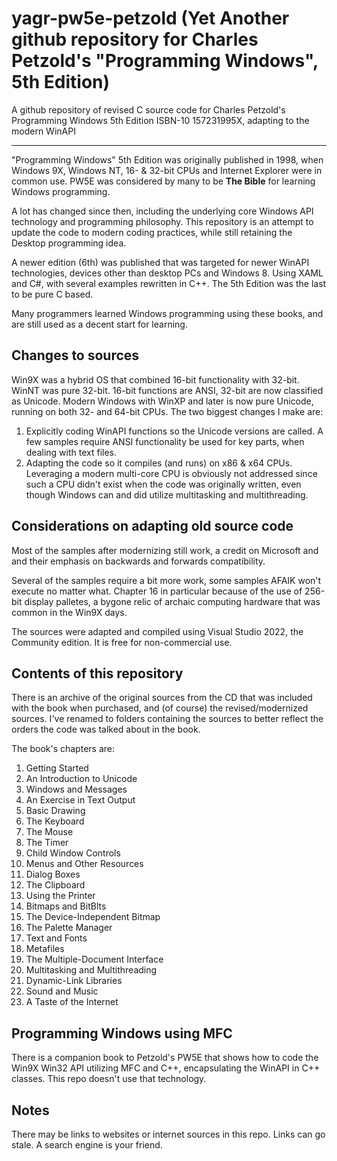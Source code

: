 # yagr-pw5e-petzold (Yet Another github repository for Charles Petzold's "Programming Windows", 5th Edition)
A github repository of revised C source code for Charles Petzold's Programming Windows 5th Edition ISBN-10 157231995X, adapting to the modern WinAPI

----

"Programming Windows" 5th Edition was originally published in 1998, when Windows 9X, Windows NT, 16- & 32-bit CPUs and Internet Explorer were in common use.  PW5E was considered by many to be **The Bible** for learning Windows programming.

A lot has changed since then, including the underlying core Windows API technology and programming philosophy.  This repository is an attempt to update the code to modern coding practices, while still retaining the Desktop programming idea.

A newer edition (6th) was published that was targeted for newer WinAPI technologies, devices other than desktop PCs and Windows 8.  Using XAML and C#, with several examples rewritten in C++.  The 5th Edition was the last to be pure C based.

Many programmers learned Windows programming using these books, and are still used as a decent start for learning.

## Changes to sources
Win9X was a hybrid OS that combined 16-bit functionality with 32-bit.  WinNT was pure 32-bit.  16-bit functions are ANSI, 32-bit are now classified as Unicode.  Modern Windows with WinXP and later is now pure Unicode, running on both 32- and 64-bit CPUs.  The two biggest changes I make are:

1. Explicitly coding WinAPI functions so the Unicode versions are called.  A few samples require ANSI functionality be used for key parts, when dealing with text files.
2. Adapting the code so it compiles (and runs) on x86 & x64 CPUs.  Leveraging a modern multi-core CPU is obviously not addressed since such a CPU didn't exist when the code was originally written, even though Windows can and did utilize multitasking and multithreading.

## Considerations on adapting old source code
Most of the samples after modernizing still work, a credit on Microsoft and and their emphasis on backwards and forwards compatibility.

Several of the samples require a bit more work, some samples AFAIK won't execute no matter what.  Chapter 16 in particular because of the use of 256-bit display palletes, a bygone relic of archaic computing hardware that was common in the Win9X days.

The sources were adapted and compiled using Visual Studio 2022, the Community edition.  It is free for non-commercial use.

## Contents of this repository
There is an archive of the original sources from the CD that was included with the book when purchased, and (of course) the revised/modernized sources.  I've renamed to folders containing the sources to better reflect the orders the code was talked about in the book.

The book's chapters are:
1.  Getting Started
2.  An Introduction to Unicode
3.  Windows and Messages
4.  An Exercise in Text Output
5.  Basic Drawing
6.  The Keyboard
7.  The Mouse
8.  The Timer
9.  Child Window Controls
10. Menus and Other Resources
11. Dialog Boxes
12. The Clipboard
13. Using the Printer
14. Bitmaps and BitBlts
15. The Device-Independent Bitmap
16. The Palette Manager
17. Text and Fonts
18. Metafiles
19. The Multiple-Document Interface
20. Multitasking and Multithreading
21. Dynamic-Link Libraries
22. Sound and Music
23. A Taste of the Internet

## Programming Windows using MFC
There is a companion book to Petzold's PW5E that shows how to code the Win9X Win32 API utilizing MFC and C++, encapsulating the WinAPI in C++ classes.  This repo doesn't use that technology.

## Notes
There may be links to websites or internet sources in this repo. Links can  go stale. A search engine is your friend.
